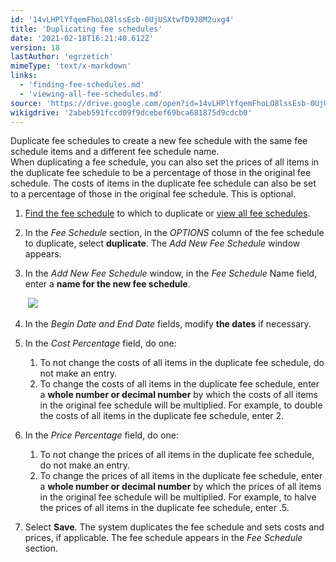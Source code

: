 ```yaml
---
id: '14vLHPlYfqemFhoLO8lssEsb-0UjUSXtwfD9J8M2uxg4'
title: 'Duplicating fee schedules'
date: '2021-02-18T16:21:40.612Z'
version: 18
lastAuthor: 'egrzetich'
mimeType: 'text/x-markdown'
links:
  - 'finding-fee-schedules.md'
  - 'viewing-all-fee-schedules.md'
source: 'https://drive.google.com/open?id=14vLHPlYfqemFhoLO8lssEsb-0UjUSXtwfD9J8M2uxg4'
wikigdrive: '2abeb591fccd09f9dcebef69bca681875d9cdcb0'
---
```

Duplicate fee schedules to create a new fee schedule with the same fee schedule items and a different fee schedule name.   
When duplicating a fee schedule, you can also set the prices of all items in the duplicate fee schedule to be a percentage of those in the original fee schedule. The costs of items in the duplicate fee schedule can also be set to a percentage of those in the original fee schedule. This is optional.
1. [Find the fee schedule](finding-fee-schedules.md) to which to duplicate or [view all fee schedules](viewing-all-fee-schedules.md).
2. In the <em>Fee Schedule</em> section, in the <em>OPTIONS</em> column of the fee schedule to duplicate, select <strong>duplicate</strong>. The <em>Add New Fee Schedule</em> window appears.
3. In the <em>Add New Fee Schedule</em> window, in the <em>Fee Schedule</em> Name field, enter a <strong>name for the new fee schedule</strong>.

  
    <img src="../duplicating-fee-schedules.assets/10000000000001EC000001131CCBBAF491FCE004.png" />  

4. In the <em>Begin Date and End Date</em> fields, modify <strong>the dates</strong> if necessary.
5. In the <em>Cost Percentage</em> field, do one:
   1. To not change the costs of all items in the duplicate fee schedule, do not make an entry.
   2. To change the costs of all items in the duplicate fee schedule, enter a <strong>whole number or decimal number</strong> by which the costs of all items in the original fee schedule will be multiplied. For example, to double the costs of all items in the duplicate fee schedule, enter 2.
1. In the <em>Price Percentage</em> field, do one:
   1. To not change the prices of all items in the duplicate fee schedule, do not make an entry.
   2. To change the prices of all items in the duplicate fee schedule, enter a <strong>whole number or decimal number</strong> by which the prices of all items in the original fee schedule will be multiplied. For example, to halve the prices of all items in the duplicate fee schedule, enter .5.
1. Select <strong>Save</strong>. The system duplicates the fee schedule and sets costs and prices, if applicable. The fee schedule appears in the <em>Fee Schedule</em> section.
